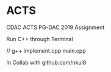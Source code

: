 # ACTS
CDAC ACTS  PG-DAC 2019 Assignment





Run C++ through Terminal

// g++ implement.cpp main.cpp


In Collab with
github.com/nkul8

